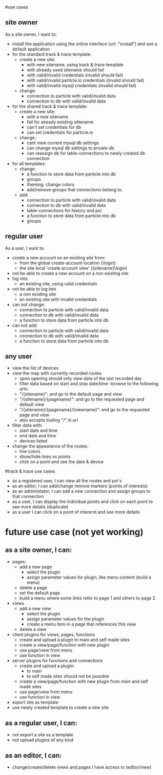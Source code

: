 #use cases

## site owner
As a site owner, I want to:
- install the application using the online interface (url: "\install") and see a default application
- for the standard track & trace template:
    - create a new site:
        - with new sitename, using track & trace template
        - with already used sitename should fail
        - with valid/invalid credentials (invalid should fail)
        - with valid/invalid particle.io credentials (invalid should fail)
        - with valid/invalid mysql credentials (invalid should fail)
    - change:
        - connection to particle with valid/invalid data
        - connection to db with valid/invalid data
- for the shared track & trace template:
	- create a new site:
		- with a new sitename
		- fail for already existing sittename
		- can't set credentials for db
		- can set credentials for particle.io
    - change:
    	- cant view current mysql db settings
    	- can change mysql db settings to private db
    	- can reassign db for table-connections to newly created db connection
- for all templates:
    - change: 
        - a function to store data from particle into db
        - groups
        - theming: change colors
        - add/remove groups that connections belong to.
    - add:
        - connection to particle with valid/invalid data
        - connection to db with valid/invalid data 
        - table-connections for history and poi
        - a function to store data from particle into db
        - groups
	
## regular user
As a user, I want to:
- create a new account on an existing site from:
	- from the global create-account location  {\login}
	- the site local 'create account view' (\{sitename}\login)
- not be able to create a new account on a non existing site
- log into:
	- an existing site, using valid credentials
- not be able to log into 
	- a non existing site
	- an existing site with invalid credentials
- can not change:
	- connection to particle with valid/invalid data
	- connection to db with valid/invalid data
	- a function to store data from particle into db
- can not add:
	- connection to particle with valid/invalid data
	- connection to db with valid/invalid data 
	- a function to store data from particle into db

## any user
- view the list of devices
- view the map with currently recorded routes 
	- upon opening should only view data of the last recorded day
	- filter data based on start and stop date/time
-browse to the following urls:
    - "/{sitename}": and go to the default page and view
    - "/{sitename}/{pagename}": and go to the requested page and default view
    - "/{sitename}/{pagename}/{viewname}": and go to the requested page and view
    - also accepts trailing "/" in url
- filter data with:
	- start date and time
	- end date and time
	- devices listed
- change the appearance of the routes:
	- line colors
	- show/hide lines vs points
	- click on a point and see the date & device

#track & trace use cases
- as a registered user, I can view all the routes and poi's
- as an editor, I can add/change remove markers (points of interests)
- as an administator, I can add a new connection and assign groups to that connection
- as a user, I can display the individual points and click on each point to see more details (duplicate)
- as a user I can click on a point of intererst and see more details


# future use case (not yet working)

## as a site owner, I can:
- pages:
	- add a new page
		- select the plugin
		- assign parameter values for plugin, like menu content (build a menu)
	- delete a page
	- set the default page
	- build a menu where some links refer to page 1 and others to page 2
- views
	- add a new view
		- select the plugin
		- assign parameter values for the plugin
		- create a menu item in a page that references this view 
    - delete a view
- client plugins for views, pages, functions
	- create and upload a plugin to main and self made sites
	- create a view/page/function with new plugin
	- use page/view from menu
	- use function in view
- server plugins for functions and connections
	- create and upload a plugin:
		- to main 
		- to self made sites should not be possible
	- create a view/page/function with new plugin from main and self made sites
	- use page/view from menu
	- use function in view
- export site as template
- use newly created template to create a new site

## as a regular user, I can:
- not export a site as a template
- not upload plugins of any kind

## as an editor, I can:
- change/create/delete views and pages I have access to (editor/view)
